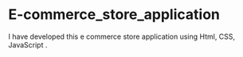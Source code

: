 # E-commerce_store_application
I have developed this e commerce store application  using Html, CSS, JavaScript .
